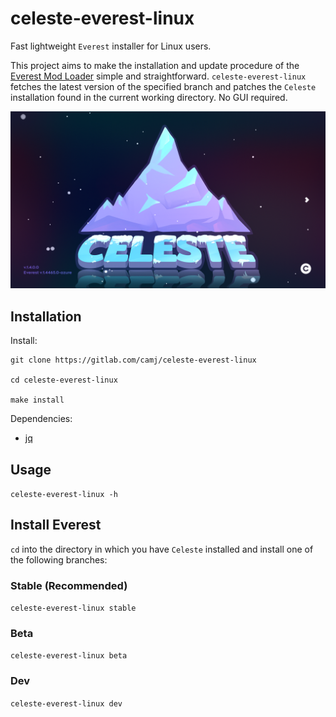 # celeste-everest-linux

Fast lightweight `Everest` installer for Linux users.

This project aims to make the installation and update procedure of the [Everest Mod Loader](https://everestapi.github.io/) simple and straightforward. `celeste-everest-linux` fetches the latest version of the specified branch and patches the `Celeste` installation found in the current working directory. No GUI required.

![Everest](everest.png)

## Installation

Install:

```
git clone https://gitlab.com/camj/celeste-everest-linux

cd celeste-everest-linux

make install
```

Dependencies:

* [jq](https://jqlang.github.io/jq/)

## Usage

`celeste-everest-linux -h`

## Install Everest

`cd` into the directory in which you have `Celeste` installed and install one of the following branches:

### Stable (Recommended)

`celeste-everest-linux stable`

### Beta

`celeste-everest-linux beta`

### Dev

`celeste-everest-linux dev`
